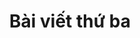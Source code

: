 ---
title: Bài viết thứ ba
description: Thay đổi mô tả của bài viết thứ ba một chút xem sao tiện thể thử luôn **text bold**, Tôi sẽ viết phần mô tả này dài hơn một chút để tiện test thử xem coi tôi đã kích hoạt masonry chưa
inCategory: Tư duy
catPath: tu-duy
cover: https://firebasestorage.googleapis.com/v0/b/vigeb-nuxt.appspot.com/o/alone-vigeb-500.webp?alt=media&token=7aecbfa8-4685-4c45-ae9d-5c2f825035eb
---